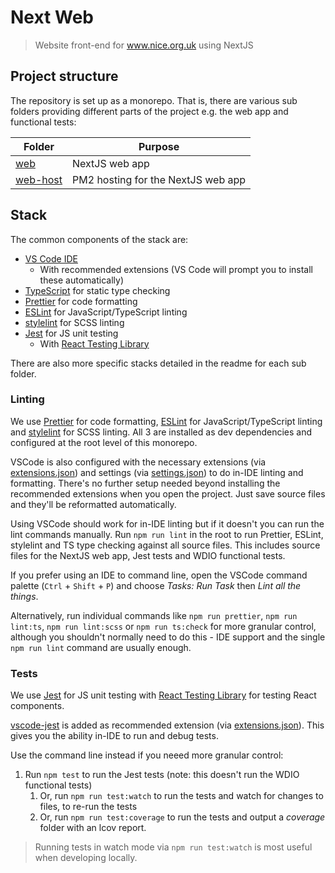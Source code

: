 # Next Web


> Website front-end for www.nice.org.uk using NextJS

## Project structure

The repository is set up as a monorepo. That is, there are various sub folders providing different parts of the project e.g. the web app and functional tests:

| Folder                      | Purpose                            |
| --------------------------- | ---------------------------------- |
| [web](web#readme)           | NextJS web app                     |
| [web-host](web-host#readme) | PM2 hosting for the NextJS web app |

## Stack

The common components of the stack are:

- [VS Code IDE](https://code.visualstudio.com/)
  - With recommended extensions (VS Code will prompt you to install these automatically)
- [TypeScript](https://www.typescriptlang.org/) for static type checking
- [Prettier](https://prettier.io/) for code formatting
- [ESLint](https://eslint.org/) for JavaScript/TypeScript linting
- [stylelint](https://stylelint.io/) for SCSS linting
- [Jest](https://jestjs.io/) for JS unit testing
  - With [React Testing Library](https://testing-library.com/docs/react-testing-library/intro)

There are also more specific stacks detailed in the readme for each sub folder.

### Linting

We use [Prettier](https://prettier.io/) for code formatting, [ESLint](https://eslint.org/) for JavaScript/TypeScript linting and [stylelint](https://stylelint.io/) for SCSS linting. All 3 are installed as dev dependencies and configured at the root level of this monorepo.

VSCode is also configured with the necessary extensions (via [extensions.json](.vscode/extensions.json)) and settings (via [settings.json](.vscode/settings.json)) to do in-IDE linting and formatting. There's no further setup needed beyond installing the recommended extensions when you open the project. Just save source files and they'll be reformatted automatically.

Using VSCode should work for in-IDE linting but if it doesn't you can run the lint commands manually. Run `npm run lint` in the root to run Prettier, ESLint, stylelint and TS type checking against all source files. This includes source files for the NextJS web app, Jest tests and WDIO functional tests.

If you prefer using an IDE to command line, open the VSCode command palette (`Ctrl` + `Shift` + `P`) and choose _Tasks: Run Task_ then _Lint all the things_.

Alternatively, run individual commands like `npm run prettier`, `npm run lint:ts`, `npm run lint:scss` or `npm run ts:check` for more granular control, although you shouldn't normally need to do this - IDE support and the single `npm run lint` command are usually enough.

### Tests

We use [Jest](https://jestjs.io/) for JS unit testing with [React Testing Library](https://testing-library.com/docs/react-testing-library/intro) for testing React components.

[vscode-jest](https://marketplace.visualstudio.com/items?itemName=Orta.vscode-jest) is added as recommended extension (via [extensions.json](.vscode/extensions.json)). This gives you the ability in-IDE to run and debug tests.

Use the command line instead if you neeed more granular control:

1. Run `npm test` to run the Jest tests (note: this doesn't run the WDIO functional tests)
   1. Or, run `npm run test:watch` to run the tests and watch for changes to files, to re-run the tests
   2. Or, run `npm run test:coverage` to run the tests and output a _coverage_ folder with an lcov report.

> Running tests in watch mode via `npm run test:watch` is most useful when developing locally.

